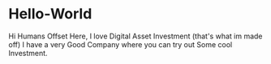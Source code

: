 # Hello-World

Hi Humans
Offset Here, I love Digital Asset Investment (that's what im made off)
I have a very Good Company where you can try out Some cool Investment.
